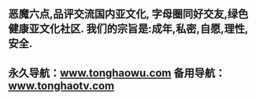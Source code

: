
恶魔六点,品评交流国内亚文化,
字母圈同好交友,绿色健康亚文化社区.
我们的宗旨是:成年,私密,自愿,理性,安全. 
----------------------------
永久导航：www.tonghaowu.com 
备用导航：www.tonghaotv.com
-------------------------------
